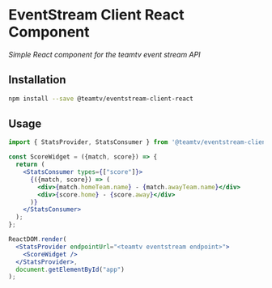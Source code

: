 # EventStream Client React Component

_Simple React component for the teamtv event stream API_

## Installation

```bash
npm install --save @teamtv/eventstream-client-react
```

## Usage

```jsx
import { StatsProvider, StatsConsumer } from '@teamtv/eventstream-client-react';

const ScoreWidget = ({match, score}) => {
  return (
    <StatsConsumer types={["score"]}>
      {({match, score}) => (
        <div>{match.homeTeam.name} - {match.awayTeam.name}</div>
        <div>{score.home} - {score.away}</div>      
      )}
    </StatsConsumer>
  );
};

ReactDOM.render(
  <StatsProvider endpointUrl="<teamtv eventstream endpoint>">
    <ScoreWidget />
  </StatsProvider>,
  document.getElementById("app")
);


```
